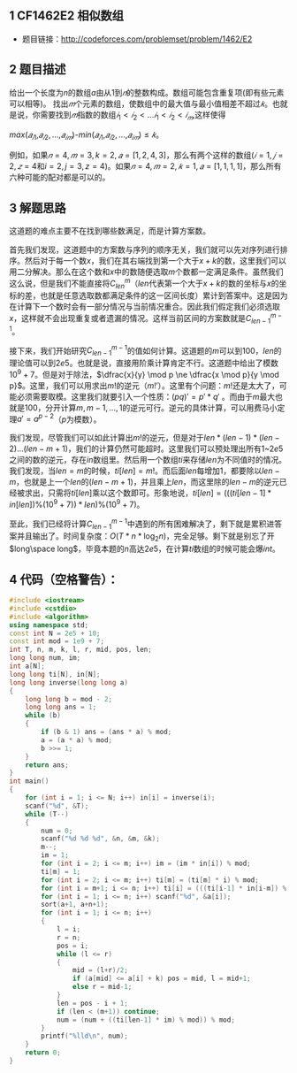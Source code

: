 ## 1 CF1462E2 相似数组
- 题目链接：http://codeforces.com/problemset/problem/1462/E2

## 2 题目描述
给出一个长度为$n$的数组$a$由从$1$到$𝑛$的整数构成。数组可能包含重复项(即有些元素可以相等)。
找出$𝑚$个元素的数组，使数组中的最大值与最小值相差不超过$𝑘$。也就是说，你需要找到$𝑚$指数的数组$𝑖_1<𝑖_2<...𝑖_1<𝑖_2<𝑖_𝑚$,这样使得

$max($$𝑎_𝑖$$_1$$,$$𝑎_𝑖$$_2$$,...,$$𝑎_𝑖$$_𝑚$$)$-$min($$𝑎_𝑖$$_1$$,$$𝑎_𝑖$$_2$$,...,$$𝑎_𝑖$$_𝑚$$)≤𝑘$。

例如，如果$𝑛=4,𝑚=3,k=2,𝑎=[1,2,4,3]$，那么有两个这样的数组$(𝑖=1,𝑗=2,𝑧=4$和$i=2,j=3,z=4)$。如果$𝑛=4,𝑚=2,𝑘=1,𝑎=[1,1,1,1]$，那么所有六种可能的配对都是可以的。

## 3 解题思路
这道题的难点主要不在找到哪些数满足，而是计算方案数。

首先我们发现，这道题中的方案数与序列的顺序无关，我们就可以先对序列进行排序。然后对于每一个数$x$，我们在其右端找到第一个大于$x + k$的数，这里我们可以用二分解决。那么在这个数和$x$中的数随便选取$m$个数都一定满足条件。虽然我们这么说，但是我们不能直接将$C_{len}^m$（$len$代表第一个大于$x+k$的数的坐标与$x$的坐标的差，也就是任意选取数都满足条件的这一区间长度）累计到答案中。这是因为在计算下一个数时会有一部分情况与当前情况重合。因此我们假定我们必须选取$x$，这样就不会出现重复或者遗漏的情况。这样当前区间的方案数就是$C_{len-1}^{m-1}$。

接下来，我们开始研究$C_{len-1}^{m-1}$的值如何计算。这道题的$m$可以到$100$，$len$的理论值可以到$2e5$。也就是说，直接用阶乘计算肯定不行。这道题中给出了模数$10^9 + 7$。但是对于除法，$\dfrac{x}{y} \mod p \ne \dfrac{x \mod p}{y \mod p}$。这里，我们可以用求出$m !$的逆元（$m!'$）。这里有个问题：$m!$还是太大了，可能必须需要取模。这里我们就要引入一个性质：$(pq)' = p' * q'$ 。而由于$m$最大也就是$100$，分开计算$m,m-1,...,1$的逆元可行。逆元的具体计算，可以用费马小定理$a' = a^{p-2}$（$p$为模数）。

我们发现，尽管我们可以如此计算出$m!$的逆元，但是对于$len * (len-1)*(len-2)...(len-m+1)$，我们的计算仍然可能超时。这里我们可以预处理出所有$1$~$2e5$之间的数的逆元，存在$in$数组里。然后用一个数组$ti$来存储$len$为不同值时的情况。我们发现，当$len = m$的时候，$ti[len] = m!$。而后面$len$每增加$1$，都要除以$len - m$，也就是上一个$len$的$(len - m + 1)$，并且乘上$len$，而这里除的$len - m$的逆元已经被求出，只需将$ti[len]$乘以这个数即可。形象地说，$ti[len] = (((ti[len-1] * in[len]) \% (10^9+7)) * len) \% (10^9+7)$。

至此，我们已经将计算$C_{len - 1} ^ {m-1}$中遇到的所有困难解决了，剩下就是累积进答案并且输出了。时间复杂度：$O(T*n*\log_2n)$，完全足够。剩下就是别忘了开$long\space long$，毕竟本题的$n$高达$2e5$，在计算$ti$数组的时候可能会爆$int$。

## 4 代码（空格警告）：

```c++
#include <iostream>
#include <cstdio>
#include <algorithm>
using namespace std;
const int N = 2e5 + 10;
const int mod = 1e9 + 7;
int T, n, m, k, l, r, mid, pos, len;
long long num, im;
int a[N];
long long ti[N], in[N];
long long inverse(long long a)
{
    long long b = mod - 2;
    long long ans = 1;
    while (b)
    {
        if (b & 1) ans = (ans * a) % mod;
        a = (a * a) % mod;
        b >>= 1;
    }
    return ans;
}
int main()
{
    for (int i = 1; i <= N; i++) in[i] = inverse(i);
    scanf("%d", &T);
    while (T--)
    {
        num = 0;
        scanf("%d %d %d", &n, &m, &k);
        m--;
        im = 1;
        for (int i = 2; i <= m; i++) im = (im * in[i]) % mod;
        ti[m] = 1;
        for (int i = 2; i <= m; i++) ti[m] = (ti[m] * i) % mod;
        for (int i = m+1; i <= n; i++) ti[i] = (((ti[i-1] * in[i-m]) % mod) * i) % mod;
        for (int i = 1; i <= n; i++) scanf("%d", &a[i]);
        sort(a+1, a+n+1);
        for (int i = 1; i <= n; i++)
        {
            l = i;
            r = n;
            pos = i;
            while (l <= r)
            {
                mid = (l+r)/2;
                if (a[mid] <= a[i] + k) pos = mid, l = mid+1;
                else r = mid-1;
            }
            len = pos - i + 1;
            if (len < (m+1)) continue;
            num = (num + ((ti[len-1] * im) % mod)) % mod;
        }
        printf("%lld\n", num);
    }
    return 0;
}
```

